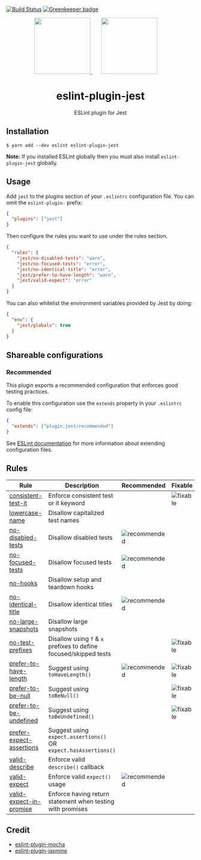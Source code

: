 [![Build Status](https://travis-ci.org/jest-community/eslint-plugin-jest.svg?branch=master)](https://travis-ci.org/jest-community/eslint-plugin-jest)
[![Greenkeeper badge](https://badges.greenkeeper.io/jest-community/eslint-plugin-jest.svg)](https://greenkeeper.io/)

<div align="center">
  <a href="https://eslint.org/">
    <img width="150" height="150" src="https://eslint.org/img/logo.svg">
  </a>
  <a href="https://facebook.github.io/jest/">
    <img width="150" height="150" vspace="" hspace="25" src="https://cdn.worldvectorlogo.com/logos/jest.svg">
  </a>
  <h1>eslint-plugin-jest</h1>
  <p>ESLint plugin for Jest</p>
</div>

## Installation

```
$ yarn add --dev eslint eslint-plugin-jest
```

**Note:** If you installed ESLint globally then you must also install
`eslint-plugin-jest` globally.

## Usage

Add `jest` to the plugins section of your `.eslintrc` configuration file. You
can omit the `eslint-plugin-` prefix:

```json
{
  "plugins": ["jest"]
}
```

Then configure the rules you want to use under the rules section.

```json
{
  "rules": {
    "jest/no-disabled-tests": "warn",
    "jest/no-focused-tests": "error",
    "jest/no-identical-title": "error",
    "jest/prefer-to-have-length": "warn",
    "jest/valid-expect": "error"
  }
}
```

You can also whitelist the environment variables provided by Jest by doing:

```json
{
  "env": {
    "jest/globals": true
  }
}
```

## Shareable configurations

### Recommended

This plugin exports a recommended configuration that enforces good testing
practices.

To enable this configuration use the `extends` property in your `.eslintrc`
config file:

```json
{
  "extends": ["plugin:jest/recommended"]
}
```

See
[ESLint documentation](http://eslint.org/docs/user-guide/configuring#extending-configuration-files)
for more information about extending configuration files.

## Rules

| Rule                                                               | Description                                                       | Recommended                                                             | Fixable                                                     |
| ------------------------------------------------------------------ | ----------------------------------------------------------------- | ----------------------------------------------------------------------- | ----------------------------------------------------------- |
| [consistent-test-it](docs/rules/consistent-test-it.md)             | Enforce consistent test or it keyword                             |                                                                         | ![fixable](https://img.shields.io/badge/-fixable-green.svg) |
| [lowercase-name](docs/rules/lowercase-name.md)                     | Disallow capitalized test names                                   |                                                                         |                                                             |
| [no-disabled-tests](docs/rules/no-disabled-tests.md)               | Disallow disabled tests                                           | ![recommended](https://img.shields.io/badge/-recommended-lightgrey.svg) |                                                             |
| [no-focused-tests](docs/rules/no-focused-tests.md)                 | Disallow focused tests                                            | ![recommended](https://img.shields.io/badge/-recommended-lightgrey.svg) |                                                             |
| [no-hooks](docs/rules/no-hooks.md)                                 | Disallow setup and teardown hooks                                 |                                                                         |                                                             |
| [no-identical-title](docs/rules/no-identical-title.md)             | Disallow identical titles                                         | ![recommended](https://img.shields.io/badge/-recommended-lightgrey.svg) |                                                             |
| [no-large-snapshots](docs/rules/no-large-snapshots.md)             | Disallow large snapshots                                          |                                                                         |                                                             |
| [no-test-prefixes](docs/rules/no-test-prefixes.md)                 | Disallow using `f` & `x` prefixes to define focused/skipped tests |                                                                         | ![fixable](https://img.shields.io/badge/-fixable-green.svg) |
| [prefer-to-have-length](docs/rules/prefer-to-have-length.md)       | Suggest using `toHaveLength()`                                    | ![recommended](https://img.shields.io/badge/-recommended-lightgrey.svg) | ![fixable](https://img.shields.io/badge/-fixable-green.svg) |
| [prefer-to-be-null](docs/rules/prefer-to-be-null.md)               | Suggest using `toBeNull()`                                        |                                                                         | ![fixable](https://img.shields.io/badge/-fixable-green.svg) |
| [prefer-to-be-undefined](docs/rules/prefer-to-be-undefined.md)     | Suggest using `toBeUndefined()`                                   |                                                                         | ![fixable](https://img.shields.io/badge/-fixable-green.svg) |
| [prefer-expect-assertions](docs/rules/prefer-expect-assertions.md) | Suggest using `expect.assertions()` OR `expect.hasAssertions()`   |                                                                         |                                                             |
| [valid-describe](docs/rules/valid-describe.md)                     | Enforce valid `describe()` callback                               |                                                                         |                                                             |
| [valid-expect](docs/rules/valid-expect.md)                         | Enforce valid `expect()` usage                                    | ![recommended](https://img.shields.io/badge/-recommended-lightgrey.svg) |                                                             |
| [valid-expect-in-promise](docs/rules/valid-expect-in-promise.md)   | Enforce having return statement when testing with promises        |                                                                         |                                                             |

## Credit

* [eslint-plugin-mocha](https://github.com/lo1tuma/eslint-plugin-mocha)
* [eslint-plugin-jasmine](https://github.com/tlvince/eslint-plugin-jasmine)
